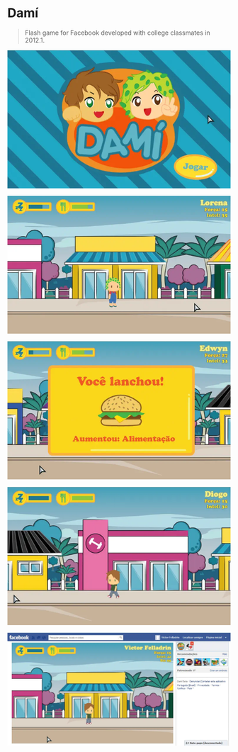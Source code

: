 # Damí

> Flash game for Facebook developed with college classmates in 2012.1.

[![Dami](dami-1.webp)](dami-1.webp)

[![Dami](dami-2.webp)](dami-2.webp)

[![Dami](dami-3.webp)](dami-3.webp)

[![Dami](dami-4.webp)](dami-4.webp)

[![Dami](dami-5.webp)](dami-5.webp)